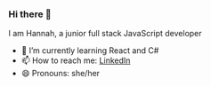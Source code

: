 ### Hi there 👋

I am Hannah, a junior full stack JavaScript developer

- 🌱 I’m currently learning React and C#
- 📫 How to reach me: [LinkedIn](https://www.linkedin.com/in/hannah-han-94b493123/)
- 😄 Pronouns: she/her

<!--
**HannahHan9/HannahHan9** is a ✨ _special_ ✨ repository because its `README.md` (this file) appears on your GitHub profile.

Here are some ideas to get you started:


- 
-->
